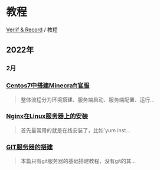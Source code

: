 # 教程

[Verlif & Record](../readme.md) / 教程

## __2022年__

### __2月__

### [Centos7中搭建Minecraft官服](../docs/教程/Minecraft官服在Centos7中的搭建.md)
> 整体流程分为环境搭建、服务端启动、服务端配置、运行...

### [Nginx在Linux服务器上的安装](../docs/教程/Nginx在Linux上的安装.md)
> 首先最常用的就是在线安装了，比如`yum inst...

### [GIT服务器的搭建](../docs/教程/GIT服务器的搭建.md)
> 本篇只有git服务器的基础搭建教程，没有git的其...

